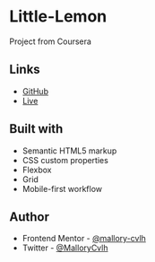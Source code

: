 # Little-Lemon
Project from Coursera

## Links

- [GitHub](https://github.com/mallory-cvlh/Little-Lemon)
- [Live](https://mallory-cvlh.github.io/password-generator/)

## Built with

- Semantic HTML5 markup
- CSS custom properties
- Flexbox
- Grid
- Mobile-first workflow

## Author

- Frontend Mentor - [@mallory-cvlh](https://www.frontendmentor.io/profile/mallory-cvlh)
- Twitter - [@MalloryCvlh](https://twitter.com/MalloryCvlh)
